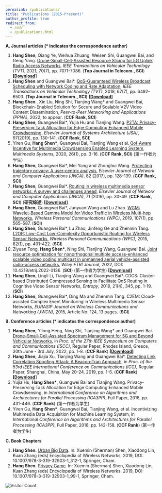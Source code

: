 ```yaml
---
permalink: /publications/
title: "Publications (2015-Present)"
author_profile: true
redirect_from: 
  - /md/
  - /publications.html
---
```


**A. Journal articles (\* indicates the correspondence author)**

1. **Hang Shen**, Qiang Ye, Weihua Zhuang, Weisen Shi, Guangwei Bai, and Geng Yang. [Drone-Small-Cell-Assisted Resource Slicing for 5G Uplink Radio Access Networks](https://ieeexplore.ieee.org/document/9440683),  *IEEE Transactions on Vehicular Technology (TVT)*, 2021, 70(7), pp. 7071-7086. (**Top Journal in Telecom., SCI**) **[[Download](http://shen-hang.github.io/files/TVT2021.pdf)]** 
2. **Hang Shen** and Guangwei Bai\*. [QoS-Guaranteed Wireless Broadcast Scheduling with Network Coding and Rate Adaptation](http://ieeexplore.ieee.org/abstract/document/8291004/), *IEEE Transactions on Vehicular Technology (TVT)*, 2018, 67(7), pp. 6492-6503. (**Top Journal in Telecom., SCI**) **[[Download](http://shen-hang.github.io/files/TVT2018.pdf)]** 
3. **Hang Shen** , Xin Liu, Ning Shi, Tianjing Wang\* and Guangwei Bai, Blockchain-Enabled Solution for Secure and Scalable V2V Video Content Dissemination,  *Peer-to-Peer Networking and Applications (PPNA)*, 2022, to appear. (**CCF Rank, SCI**)
4. **Hang Shen**, Guangwei Bai\*, Yujia Hu and Tianjing Wang. [P2TA: Privacy-Preserving Task Allocation for Edge Computing Enhanced Mobile Crowdsensing](https://www.sciencedirect.com/science/article/pii/S138376211830451X), *Elsevier Journal of Systems Architecture (JSA)*, 97(2019), pp. 130-141. (**CCF Rank, SCI**)
5. Yiren Gu, **Hang Shen\***, Guangwei Bai, Tianjing Wang et al. [QoI-Aware Incentive for Multimedia Crowdsensing Enabled Learning System](https://link.springer.com/article/10.1007/s00530-019-00616-w), *Multimedia Systems*, 2020, 26(1), pp. 3-16. (**CCF Rank, SCI**) (第一作者为学生)
6. **Hang Shen**, Guangwei Bai\*, Mei Yang and Zhonghui Wang. [Protecting trajectory privacy: A user-centric analysis](https://www.sciencedirect.com/science/article/pii/S1084804517300413), *Elsevier Journal of Network and Computer Applications (JNCA)*, 82 (2017), pp. 128-139. (**CCF Rank, SCI**)
7. **Hang Shen**, Guangwei Bai\*. [Routing in wireless multimedia sensor networks: A survey and challenges ahead](https://www.sciencedirect.com/science/article/pii/S1084804516301102), *Elsevier Journal of Network and Computer Applications (JNCA)*, 71 (2016), pp. 30-49. (**CCF Rank, SCI**) (**研究综述**) **[[Download](http://shen-hang.github.io/files/JNCA2016.pdf)]** 
8. **Hang Shen**, Guangwei Bai\*, Junyuan Wang and Lu Zhao. [WGM: Wavelet-Based Gamma Model for Video Traffic in Wireless Multi-hop Networks](https://link.springer.com/article/10.1007/s11277-019-06289-y), *Wireless Personal Communications (WPC)*, 2019, 107(1), pp. 565–587. (**SCI**)
9. **Hang Shen**, Guangwei Bai\*, Lu Zhao, Jinfeng Ge and Zhenmin Tang. [L2OR: Low-Cost Low-Complexity Opportunistic Routing for Wireless Sensor Networks](https://link.springer.com/article/10.1007/s11277-014-2214-0), *Wireless Personal Communications  (WPC)*, 2015, 82(1), pp. 401-422. (**SCI**)
10. Ziyuan Tong, **Hang Shen\***, Ning Shi, Tianjing Wang, Guangwei Bai. [ Joint resource optimization for nonorthogonal multiple access-enhanced scalable video coding multicast in unmanned aerial vehicle-assisted radio-access networks](https://onlinelibrary.wiley.com/doi/10.4218/etrij.2022-0136), *Wiley ETRI Journal*, 2022, DOI: 10.4218/etrij.2022-0136. (**SCI**) (第一作者为学生)  **[[Download](http://shen-hang.github.io/files/ETRI2022.pdf)]** 
11. **Hang Shen**, Lingli Li, Tianjing Wang and Guangwei Bai\*. CDCS: Cluster-based Distributed Compressed Sensing to Facilitate QoS Routing in Cognitive Video Sensor Networks, *Entropy*, 2019, 21(4), 345, pp. 1-19. (**SCI**)
12. **Hang Shen**, Guangwei Bai\*, Ding Ma and Zhenmin Tang. C2EM: Cloud-assisted Complex Event Monitoring in Wireless Multimedia Sensor Networks, *EURASIP Journal on Wireless Communications and Networking (JWCN)*, 2015, Article No. 124, 13 pages.  (**SCI**)

**B. Conference articles (\* indicates the correspondence author)**

1. **Hang Shen**, Yilong Heng, Ning Shi, Tianjing Wang\* and Guangwei Bai.  [Drone-Small-Cell-Assisted Spectrum Management for 5G and Beyond Vehicular Networks](https://ieeexplore.ieee.org/abstract/document/9912871), in *Proc. of the 27th IEEE Symposium on Computers and Communications (ISCC)*,  Regular Paper, Rhodes Island, Greece, 30th June - 3rd July, 2022, pp. 1-8.  (**CCF Rank**) **[[Download](http://shen-hang.github.io/files/ISCC2022.pdf)]**
2. **Hang Shen**, Jiajia Xu, Tianjing Wang and Guangwei Bai\*. [Detecting Link Correlation Spoofing Attack: A Beacon-Trap Approach](https://ieeexplore.ieee.org/document/8761835), in *Proc. of the 53rd IEEE International Conference on Communications (ICC)*,  Regular Paper, Shanghai, China, May 20-24, 2019, pp. 1-6.  (**CCF Rank**) **[[Download](http://shen-hang.github.io/files/ICC2019.pdf)]** 
3. Yujia Hu, **Hang Shen\***, Guangwei Bai and Tianjing Wang. Privacy-Preserving Task Allocation for Edge Computing Enhanced Mobile Crowdsensing, in *International Conference on Algorithms and Architectures for Parallel Processing (ICA3PP)*, Full Paper, 2018, pp. 431-446. (**CCF Rank**) (第一作者为学生) 
4. Yiren Gu, **Hang Shen\***, Guangwei Bai, Tianjing Wang, et al. Incentivizing Multimedia Data Acquisition for Machine Learning System, in *International Conference on Algorithms and Architectures for Parallel Processing (ICA3PP)*, Full Paper, 2018, pp. 142-158. (**CCF Rank**) (第一作者为学生) 

**C. Book Chapters**

1. **Hang Shen**.  [Urban Big Data](https://www.google.com/url?q=https%3A%2F%2Flink.springer.com%2Freferenceworkentry%2F10.1007%2F978-3-319-32903-1_99-1&sa=D&sntz=1&usg=AFQjCNHiVUs35l18lY-et-uwsSb26ZAzLg). In: Xuemin (Sherman) Shen, Xiaodong Lin, Kuan Zhang (eds) Encyclopedia of Wireless Networks, 2019, DOI: 10.1007/978-3-319-32903-1_312-1, Springer, Cham.
2. **Hang Shen**. [Privacy Game](https://www.google.com/url?q=https%3A%2F%2Flink.springer.com%2Freferenceworkentry%2F10.1007%2F978-3-319-32903-1_312-1&sa=D&sntz=1&usg=AFQjCNFZg-EMufyNHOSSNMPi75MyNjUzUw). In: Xuemin (Sherman) Shen, Xiaodong Lin, Kuan Zhang (eds) Encyclopedia of Wireless Networks. 2019, DOI: 10.1007/978-3-319-32903-1_99-1, Springer, Cham.

![Visitor Count](https://profile-counter.glitch.me/shen-hang/count.svg)